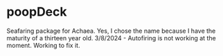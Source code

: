 # poopDeck
Seafaring package for Achaea. Yes, I chose the name because I have the maturity of a thirteen year old.
3/8/2024 - Autofiring is not working at the moment. Working to fix it.
